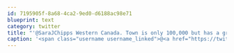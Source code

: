 ```yaml
---
id: 7195905f-8a68-4ca2-9ed0-d6188ac98e71
blueprint: text
category: twitter
title: "'@SaraJChipps Western Canada. Town is only 100,000 but has a great tech-crowd. We'll get there! Opening Aug 1 okcolab.com"
caption: '<span class="username username_linked">@<a href="https://twitter.com/SaraJChipps" title="sarajo">SaraJChipps</a></span> Western Canada. Town is only 100,000 but has a great tech-crowd. We''ll get there! Opening Aug 1 <a href="http://okcolab.com" title="http://okcolab.com" class="link link_untco">okcolab.com</a>'
---
```

